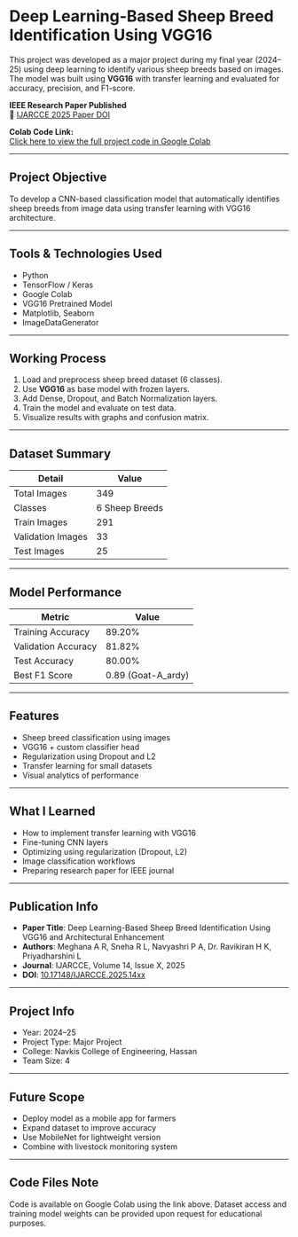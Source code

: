 #  Deep Learning-Based Sheep Breed Identification Using VGG16

This project was developed as a major project during my final year (2024–25) using deep learning to identify various sheep breeds based on images. The model was built using **VGG16** with transfer learning and evaluated for accuracy, precision, and F1-score.

 **IEEE Research Paper Published**  
📎 [IJARCCE 2025 Paper DOI](https://doi.org/10.17148/IJARCCE.2025.14xx)

 **Colab Code Link:**  
[Click here to view the full project code in Google Colab](https://colab.research.google.com/drive/1Bfwzg9HzXZS26GscTuUwCYCvPFb9D58Z?usp=drive_link)

---

##  Project Objective

To develop a CNN-based classification model that automatically identifies sheep breeds from image data using transfer learning with VGG16 architecture.

---

##  Tools & Technologies Used

- Python  
- TensorFlow / Keras  
- Google Colab  
- VGG16 Pretrained Model  
- Matplotlib, Seaborn  
- ImageDataGenerator

---

##  Working Process

1. Load and preprocess sheep breed dataset (6 classes).  
2. Use **VGG16** as base model with frozen layers.  
3. Add Dense, Dropout, and Batch Normalization layers.  
4. Train the model and evaluate on test data.  
5. Visualize results with graphs and confusion matrix.

---

##  Dataset Summary

| Detail            | Value            |
|-------------------|------------------|
| Total Images      | 349              |
| Classes           | 6 Sheep Breeds   |
| Train Images      | 291              |
| Validation Images | 33               |
| Test Images       | 25               |

---

##  Model Performance

| Metric             | Value            |
|--------------------|------------------|
| Training Accuracy  | 89.20%           |
| Validation Accuracy| 81.82%           |
| Test Accuracy      | 80.00%           |
| Best F1 Score      | 0.89 (Goat-A_ardy)|

---

##  Features

- Sheep breed classification using images  
- VGG16 + custom classifier head  
- Regularization using Dropout and L2  
- Transfer learning for small datasets  
- Visual analytics of performance

---

##  What I Learned

- How to implement transfer learning with VGG16  
- Fine-tuning CNN layers  
- Optimizing using regularization (Dropout, L2)  
- Image classification workflows  
- Preparing research paper for IEEE journal

---

##  Publication Info

-  **Paper Title**: Deep Learning-Based Sheep Breed Identification Using VGG16 and Architectural Enhancement  
-  **Authors**: Meghana A R, Sneha R L, Navyashri P A, Dr. Ravikiran H K, Priyadharshini L  
-  **Journal**: IJARCCE, Volume 14, Issue X, 2025  
-  **DOI**: [10.17148/IJARCCE.2025.14xx](https://doi.org/10.17148/IJARCCE.2025.14xx)

---

##  Project Info

-  Year: 2024–25  
-  Project Type: Major Project  
-  College: Navkis College of Engineering, Hassan   
-  Team Size: 4

---

## Future Scope

- Deploy model as a mobile app for farmers  
- Expand dataset to improve accuracy  
- Use MobileNet for lightweight version  
- Combine with livestock monitoring system

---

##  Code Files Note

Code is available on Google Colab using the link above. Dataset access and training model weights can be provided upon request for educational purposes.

